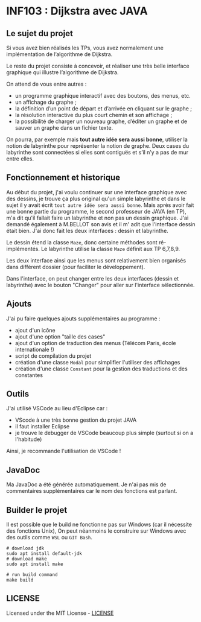 # INF103 : Dijkstra avec JAVA

## Le sujet du projet

Si vous avez bien réalisés les TPs, vous avez normalement une implémentation de l’algorithme de Dijkstra.

Le reste du projet consiste à concevoir, et réaliser une très belle interface graphique qui illustre l’algorithme de Dijkstra.

On attend de vous entre autres :

- un programme graphique interactif avec des boutons, des menus, etc.
- un affichage du graphe ;
- la définition d’un point de départ et d’arrivée en cliquant sur le graphe ;
- la résolution interactive du plus court chemin et son affichage ;
- la possibilité de charger un nouveau graphe, d’éditer un graphe et de sauver un graphe dans un fichier texte.

On pourra, par exemple mais **tout autre idée sera aussi bonne**, utiliser la notion de labyrinthe pour représenter la notion de graphe. Deux cases du labyrinthe sont connectées si elles sont contiguës et s’il n’y a pas de mur entre elles.

## Fonctionnement et historique

Au début du projet, j'ai voulu continuer sur une interface graphique avec des dessins, je trouve ça plus original qu'un simple labyrinthe et dans le sujet il y avait écrit `tout autre idée sera aussi bonne`. Mais après avoir fait une bonne partie du programme, le second professeur de JAVA (en TP), m'a dit qu'il fallait faire un labyrinthe et non pas un dessin graphique. J'ai demandé également à M.BELLOT son avis et il m' adit que l'interface dessin était bien. J'ai donc fait les deux interfaces : dessin et labyrinthe.

Le dessin étend la classe `Maze`, donc certaine méthodes sont ré-implémentés. Le labyrinthe utilise la classe `Maze` définit aux TP 6,7,8,9.

Les deux interface ainsi que les menus sont relativement bien organisés dans différent dossier (pour faciliter le développement).

Dans l'interface, on peut changer entre les deux interfaces (dessin et labyrinthe) avec le bouton "Changer" pour aller sur l'interface sélectionnée.

## Ajouts

J'ai pu faire quelques ajouts supplémentaires au programme :
- ajout d'un icône
- ajout d'une option "taille des cases"
- ajout d'un option de traduction des menus (Télécom Paris, école internationale !)
- script de compilation du projet
- création d'une classe `Modal` pour simplifier l'utiliser des affichages
- création d'une classe `Constant` pour la gestion des traductions et des constantes

## Outils

J'ai utilisé VSCode au lieu d'Eclipse car :
- VScode à une très bonne gestion du projet JAVA
- il faut installer Eclipse
- je trouve le debugger de VSCode beaucoup plus simple (surtout si on a l'habitude)

Ainsi, je recommande l'utilisation de VSCode !

## JavaDoc

Ma JavaDoc a été générée automatiquement. Je n'ai pas mis de commentaires supplémentaires car le nom des fonctions est parlant.

## Builder le projet

Il est possible que le build ne fonctionne pas sur Windows (car il nécessite des fonctions Unix), On peut néanmoins le construire sur Windows avec des outils comme `WSL` ou `GIT Bash`.

```
# download jdk
sudo apt install default-jdk
# download make
sudo apt install make

# run build command
make build
```

## LICENSE

Licensed under the MIT License - [LICENSE](LICENSE)
